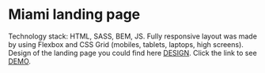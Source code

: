 # Miami landing page

Technology stack: HTML, SASS, BEM, JS.
Fully responsive layout was made by using Flexbox and CSS Grid (mobiles, tablets, laptops, high screens).
Design of the landing page you could find here <a href="https://www.figma.com/file/Ic3SlZjkATYaS7uTifZAIk/BIKE?node-id=0%3A1">DESIGN</a>.
Click the link to see <a href="https://sekam0.github.io/layout_miami/">DEMO</a>. 
